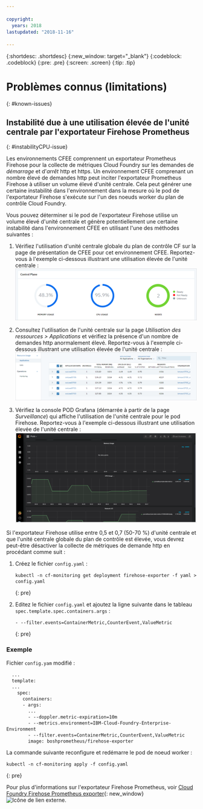 ```yaml
---

copyright:
  years: 2018
lastupdated: "2018-11-16"

---
```


{:shortdesc: .shortdesc}
{:new_window: target="_blank"}
{:codeblock: .codeblock}
{:pre: .pre}
{:screen: .screen}
{:tip: .tip}

# Problèmes connus (limitations)
{: #known-issues}

## Instabilité due à une utilisation élevée de l'unité centrale par l'exportateur Firehose Prometheus
{: #instabilityCPU-issue}

Les environnements CFEE comprennent un exportateur Prometheus Firehose pour la collecte de métriques Cloud Foundry sur les demandes de _démarrage_ et d'_arrêt_ http et https. Un environnement CFEE comprenant un nombre élevé de demandes http peut inciter l'exportateur Prometheus Firehose à utiliser un volume élevé d'unité centrale. Cela peut générer une certaine instabilité dans l'environnement dans la mesure où le pod de l'exportateur Firehose s'exécute sur l'un des noeuds worker du plan de contrôle Cloud Foundry.

Vous pouvez déterminer si le pod de l'exportateur Firehose utilise un volume élevé d'unité centrale et génère potentiellement une certaine instabilité dans l'environnement CFEE en utilisant l'une des méthodes suivantes : 
1.  Vérifiez l'utilisation d'unité centrale globale du plan de contrôle CF sur la page de présentation de CFEE pour cet environnement CFEE. Reportez-vous à l'exemple ci-dessous illustrant une utilisation élevée de l'unité centrale : ![Utilisation élevée d'unité centrale présentée sur la page de présentation](img/FirehoseExporterIssue_OverviewMetrics.png)

2. Consultez l'utilisation de l'unité centrale sur la page _Utilisation des ressources > Applications_ et vérifiez la présence d'un nombre de demandes http anormalement élevé. Reportez-vous à l'exemple ci-dessous illustrant une utilisation élevée de l'unité centrale : ![Utilisation élevée d'unité centrale présentée sur la page d'utilisation des ressources](img/FirehoseExporterIssue_ResourceUsage.png)

3. Vérifiez la console POD Grafana (démarrée à partir de la page _Surveillance_) qui affiche l'utilisation de l'unité centrale pour le pod Firehose. Reportez-vous à l'exemple ci-dessous illustrant une utilisation élevée de l'unité centrale : ![Utilisation élevée d'unité centrale présentée dans la console Grafana](img/FirehoseExporterIssue_Grafana.png)

Si l'exportateur Firehose utilise entre 0,5 et 0,7 (50-70 %) d'unité centrale et que l'unité centrale globale du plan de contrôle est élevée, vous devrez peut-être désactiver la collecte de métriques de demande http en procédant comme suit :

1. Créez le fichier `config.yaml` :

   ```
   kubectl -n cf-monitoring get deployment firehose-exporter -f yaml > config.yaml
   ```
   {: pre}
  
2. Editez le fichier `config.yaml` et ajoutez la ligne suivante dans le tableau `spec.template.spec.containers.args` :

   ```
   - --filter.events=ContainerMetric,CounterEvent,ValueMetric          
   ```
   {: pre}

### Exemple

Fichier `config.yam` modifié :

```
  ...
  template:
  ...
    spec:
      containers:
      - args:
        ...
        - --doppler.metric-expiration=10m
        - --metrics.environment=IBM-Cloud-Foundry-Enterprise-Environment
        - --filter.events=ContainerMetric,CounterEvent,ValueMetric
        image: boshprometheus/firehose-exporter
```  

La commande suivante reconfigure et redémarre le pod de noeud worker :

```
kubectl -n cf-monitoring apply -f config.yaml

```
{: pre}

Pour plus d'informations sur l'exportateur Firehose Prometheus, voir [Cloud Foundry Firehose Prometheus exporter](https://github.com/bosh-prometheus/firehose_exporter){: new_window} ![Icône de lien externe](../icons/launch-glyph.svg "Icône de lien externe").
